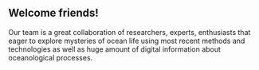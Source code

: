 ## Welcome friends!
Our team is a great collaboration of researchers, experts, enthusiasts that eager to explore mysteries of ocean life using most recent methods and technologies as well as huge amount of digital information about oceanological processes.


